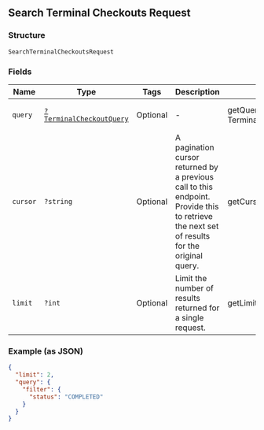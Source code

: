 ## Search Terminal Checkouts Request

### Structure

`SearchTerminalCheckoutsRequest`

### Fields

| Name | Type | Tags | Description | Getter | Setter |
|  --- | --- | --- | --- | --- | --- |
| `query` | [`?TerminalCheckoutQuery`](/doc/models/terminal-checkout-query.md) | Optional | - | getQuery(): ?TerminalCheckoutQuery | setQuery(?TerminalCheckoutQuery query): void |
| `cursor` | `?string` | Optional | A pagination cursor returned by a previous call to this endpoint.<br>Provide this to retrieve the next set of results for the original query. | getCursor(): ?string | setCursor(?string cursor): void |
| `limit` | `?int` | Optional | Limit the number of results returned for a single request. | getLimit(): ?int | setLimit(?int limit): void |

### Example (as JSON)

```json
{
  "limit": 2,
  "query": {
    "filter": {
      "status": "COMPLETED"
    }
  }
}
```

